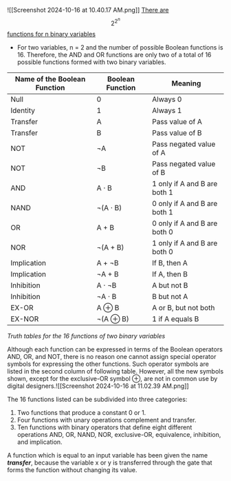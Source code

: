 ![[Screenshot 2024-10-16 at 10.40.17 AM.png]]
<u>There are</u> $$2^{2^n}$$ <u>functions for n binary variables</u>

* For two variables, n = 2 and the number of possible Boolean functions is 16. Therefore, the AND and OR functions are only two of a total of 16 possible functions formed with two binary variables.

| Name of the Boolean Function | Boolean Function | Meaning                      |
| ---------------------------- | ---------------- | ---------------------------- |
| Null                         | 0                | Always 0                     |
| Identity                     | 1                | Always 1                     |
| Transfer                     | A                | Pass value of A              |
| Transfer                     | B                | Pass value of B              |
| NOT                          | ¬A               | Pass negated value of A      |
| NOT                          | ¬B               | Pass negated value of B      |
| AND                          | A ⋅ B            | 1 only if A and B are both 1 |
| NAND                         | ¬(A ⋅ B)         | 0 only if A and B are both 1 |
| OR                           | A + B            | 0 only if A and B are both 0 |
| NOR                          | ¬(A + B)         | 1 only if A and B are both 0 |
| Implication                  | A + ¬B           | If B, then A                 |
| Implication                  | ¬A + B           | If A, then B                 |
| Inhibition                   | A ⋅ ¬B           | A but not B                  |
| Inhibition                   | ¬A ⋅ B           | B but not A                  |
| EX-OR                        | A ⊕ B            | A or B, but not both         |
| EX-NOR                       | ¬(A ⊕ B)         | 1 if A equals B              |
*Truth tables for the 16 functions of two binary variables*

Although each function can be expressed in terms of the Boolean operators AND, OR, and NOT, there is no reason one cannot assign special operator symbols for expressing the other functions. Such operator symbols are listed in the second column of following table.
However, all the new symbols shown, except for the exclusive-OR symbol ⊕, are not in common use by digital designers.![[Screenshot 2024-10-16 at 11.02.39 AM.png]]

The 16 functions listed can be subdivided into three categories:

1. Two functions that produce a constant 0 or 1.
2. Four functions with unary operations complement and transfer.
3. Ten functions with binary operators that define eight different operations AND, OR, NAND, NOR, exclusive-OR, equivalence, inhibition, and implication.

A function which is equal to an input variable has been given the name ***transfer***, because the variable x or y is transferred through the gate that forms the function without changing its value.